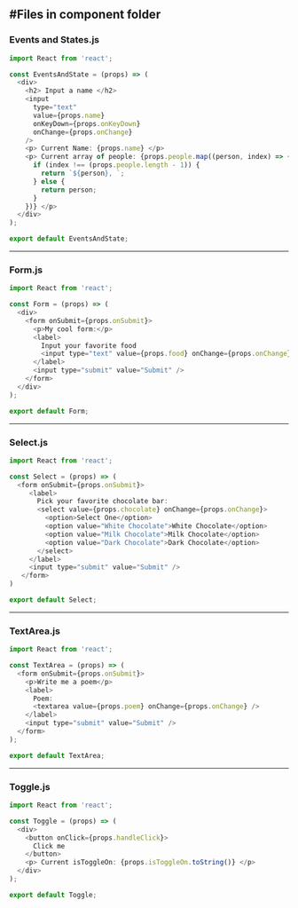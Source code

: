 #Files in component folder
-----------------------------------------------------------------------------
### Events and States.js

```js
import React from 'react';

const EventsAndState = (props) => (
  <div>
    <h2> Input a name </h2>
    <input
      type="text"
      value={props.name}
      onKeyDown={props.onKeyDown}
      onChange={props.onChange}
    />
    <p> Current Name: {props.name} </p>
    <p> Current array of people: {props.people.map((person, index) => {
      if (index !== (props.people.length - 1)) {
        return `${person}, `;
      } else {
        return person;
      }
    })} </p>
  </div>
);

export default EventsAndState;
```
-------------------------------------------------------------------------------------
### Form.js
```js
import React from 'react';

const Form = (props) => (
  <div>
    <form onSubmit={props.onSubmit}>
      <p>My cool form:</p>
      <label>
        Input your favorite food
        <input type="text" value={props.food} onChange={props.onChange} />
      </label>
      <input type="submit" value="Submit" />
    </form>
  </div>
);

export default Form;

```

--------------------------------------------------------------------------------------
### Select.js

```js
import React from 'react';

const Select = (props) => (
  <form onSubmit={props.onSubmit}>
     <label>
       Pick your favorite chocolate bar:
       <select value={props.chocolate} onChange={props.onChange}>
         <option>Select One</option>
         <option value="White Chocolate">White Chocolate</option>
         <option value="Milk Chocolate">Milk Chocolate</option>
         <option value="Dark Chocolate">Dark Chocolate</option>
       </select>
     </label>
     <input type="submit" value="Submit" />
   </form>
)

export default Select;

```

--------------------------------------------------------------------------------------
### TextArea.js
```js
import React from 'react';

const TextArea = (props) => (
  <form onSubmit={props.onSubmit}>
    <p>Write me a poem</p>
    <label>
      Poem:
      <textarea value={props.poem} onChange={props.onChange} />
    </label>
    <input type="submit" value="Submit" />
  </form>
);

export default TextArea;

```
----------------------------------------------------------------------------------------
### Toggle.js
```js
import React from 'react';

const Toggle = (props) => (
  <div>
    <button onClick={props.handleClick}>
      Click me
    </button>
    <p> Current isToggleOn: {props.isToggleOn.toString()} </p>
  </div>
);

export default Toggle;

```
